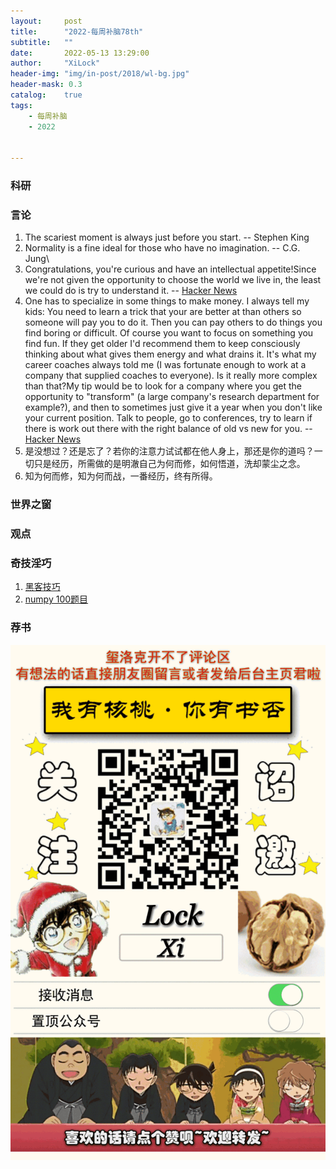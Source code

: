 ```yaml
---
layout:     post
title:      "2022-每周补脑78th"
subtitle:   ""
date:       2022-05-13 13:29:00
author:     "XiLock"
header-img: "img/in-post/2018/wl-bg.jpg"
header-mask: 0.3
catalog:    true
tags:
    - 每周补脑
    - 2022


---
```


### 科研

### 言论
1. The scariest moment is always just before you start. -- Stephen King
1. Normality is a fine ideal for those who have no imagination. -- C.G. Jung\
1. Congratulations, you're curious and have an intellectual appetite!Since we're not given the opportunity to choose the world we live in, the least we could do is try to understand it. -- [Hacker News](https://news.ycombinator.com/item?id=30928948)
1. One has to specialize in some things to make money. I always tell my kids: You need to learn a trick that your are better at than others so someone will pay you to do it. Then you can pay others to do things you find boring or difficult. Of course you want to focus on something you find fun. If they get older I'd recommend them to keep consciously thinking about what gives them energy and what drains it. It's what my career coaches always told me (I was fortunate enough to work at a company that supplied coaches to everyone). Is it really more complex than that?My tip would be to look for a company where you get the opportunity to "transform" (a large company's research department for example?), and then to sometimes just give it a year when you don't like your current position. Talk to people, go to conferences, try to learn if there is work out there with the right balance of old vs new for you. -- [Hacker News](https://news.ycombinator.com/item?id=30929422)
1. 是没想过？还是忘了？若你的注意力试试都在他人身上，那还是你的道吗？一切只是经历，所需做的是明澈自己为何而修，如何悟道，洗却蒙尘之念。
1. 知为何而修，知为何而战，一番经历，终有所得。

### 世界之窗

### 观点


### 奇技淫巧
1. [黑客技巧](https://book.hacktricks.xyz/welcome/readme)
1. [numpy 100题目](https://github.com/rougier/numpy-100)

### 荐书



![](/img/wc-tail.GIF)
